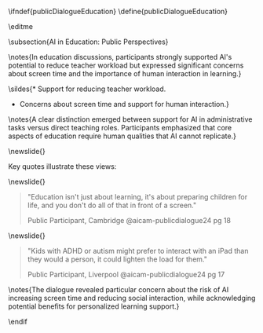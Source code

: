 \ifndef{publicDialogueEducation}
\define{publicDialogueEducation}

\editme

\subsection{AI in Education: Public Perspectives}

\notes{In education discussions, participants strongly supported AI's potential to reduce teacher workload but expressed significant concerns about screen time and the importance of human interaction in learning.}

\sildes{* Support for reducing teacher workload.
* Concerns about screen time and support for human interaction.}

\notes{A clear distinction emerged between support for AI in administrative tasks versus direct teaching roles. Participants emphasized that core aspects of education require human qualities that AI cannot replicate.}

\newslide{}

Key quotes illustrate these views:

\newslide{}

> "Education isn't just about learning, it's about preparing children for life, and you don't do all of that in front of a screen."
>
> Public Participant, Cambridge @aicam-publicdialogue24 pg 18

\newslide{}

> "Kids with ADHD or autism might prefer to interact with an iPad than they would a person, it could lighten the load for them."
>
> Public Participant, Liverpool @aicam-publicdialogue24 pg 17

\notes{The dialogue revealed particular concern about the risk of AI increasing screen time and reducing social interaction, while acknowledging potential benefits for personalized learning support.}

\endif
